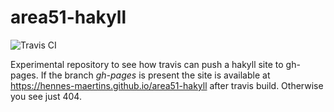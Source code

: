 # area51-hakyll

![Travis CI](https://api.travis-ci.org/hennes-maertins/area51-hakyll.svg)

Experimental repository to see how travis can push a hakyll site to gh-pages.
If the branch _gh-pages_ is present the site is available at https://hennes-maertins.github.io/area51-hakyll after travis build.
Otherwise you see just 404.
